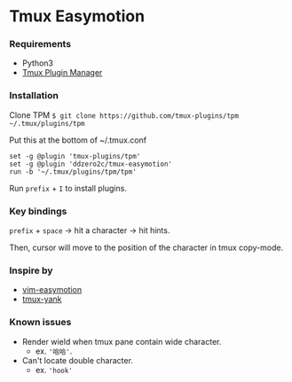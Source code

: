 # Tmux Easymotion

### Requirements
- Python3
- [Tmux Plugin Manager](https://github.com/tmux-plugins/tpm)

### Installation

Clone TPM
`$ git clone https://github.com/tmux-plugins/tpm ~/.tmux/plugins/tpm`

Put this at the bottom of ~/.tmux.conf

```
set -g @plugin 'tmux-plugins/tpm'
set -g @plugin 'ddzero2c/tmux-easymotion'
run -b '~/.tmux/plugins/tpm/tpm'
```

Run `prefix` + `I` to install plugins.

### Key bindings
`prefix` + `space` -> hit a character -> hit hints.

Then, cursor will move to the position of the character in tmux copy-mode.

### Inspire by
- [vim-easymotion](https://github.com/easymotion/vim-easymotion)
- [tmux-yank](https://github.com/tmux-plugins/tmux-yank)

### Known issues
- Render wield when tmux pane contain wide character.
    - ex. `'哈哈'`.
- Can't locate double character.
    - ex. `'hook'`
